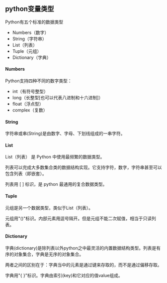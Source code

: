 ## python变量类型

Python有五个标准的数据类型

- Numbers（数字） 
- String（字符串）
- List（列表）
- Tuple（元组）
- Dictionary（字典）
#### Numbers
Python支持四种不同的数字类型：

- int（有符号整型）
- long（长整型\[也可以代表八进制和十六进制\]）
- float（浮点型）
- complex（复数）

#### String
字符串或串(String)是由数字、字母、下划线组成的一串字符。

#### List
List（列表） 是 Python 中使用最频繁的数据类型。

列表可以完成大多数集合类的数据结构实现。它支持字符，数字，字符串甚至可以包含列表（即嵌套）。

列表用 \[ \] 标识，是 python 最通用的复合数据类型。

#### Tuple
元组是另一个数据类型，类似于List（列表）。

元组用"()"标识。内部元素用逗号隔开。但是元组不能二次赋值，相当于只读列表。

#### Dictionary
字典(dictionary)是除列表以外python之中最灵活的内置数据结构类型。列表是有序的对象集合，字典是无序的对象集合。

两者之间的区别在于：字典当中的元素是通过键来存取的，而不是通过偏移存取。

字典用"{ }"标识。字典由索引(key)和它对应的值value组成。